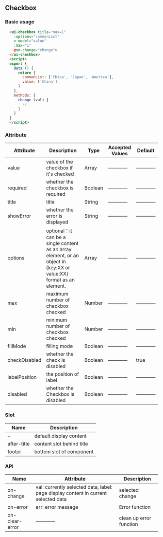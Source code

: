 ## Checkbox

### Basic usage

```html
  <ui-checkbox title="max=1"
    :options="commonList"
    v-model="value"
    :max="1"
    @on-change="change">
  </ui-checkbox>
  <script>
  export {
    data () {
      return {
        commonList: ['China', 'Japan', 'America'],
        value: ['China']
      }
    },
    methods: {
      change (val) {
        //
      }
    }
  }
  </script>
```
### Attribute

| Attribute      | Description    | Type      | Accepted Values	       | Default   |
|---------- |-------- |---------- |------------ |-------- |
|value | value of the checkbox if it's checked |Array |————|———— |
|required | whether the checkbox is required |Boolean |————|———— |
|title | title |String |————|———— |
|showError | whether the error is displayed |String |————|———— |
|options | optional：it can be a single content as an array element, or an object in {key:XX or value:XX} format as an element. |Array |————|———— |
|max | maximum number of checkbox checked |Number |————|———— |
|min | minimum number of checkbox checked |Number |————|———— |
|fillMode | filling mode |Boolean |————|———— |
|checkDisabled | whether the check is disabled |Boolean |————|true |
|labelPosition | the position of label |Boolean |————|———— |
|disabled | whether the Checkbox is disabled |Boolean |————|———— |

### Slot

| Name      | Description    |
|---------- |-------- |
|- | default display content |
|after-title | content slot behind title |
|footer | bottom slot of component |

### API

| Name      | Attribute    | Description    |
|---------- |-------- |-------- |
|on-change | val: currently selected data, label: page display content in current selected data | selected change |
|on-error | err: error message | Error function |
|on-clear-error | ———— | clean up error function |
